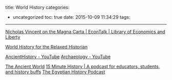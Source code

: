 title: World History
categories:
  - uncategorized
toc: true
date: 2015-10-09 11:34:29
tags:
---

[Nicholas Vincent on the Magna Carta | EconTalk | Library of Economics and Liberty](http://www.econtalk.org/archives/2015/05/nicholas_vincen.html)

[World History for the Relaxed Historian](http://www.emersonkent.com/)

[AncientHistory - YouTube](https://www.youtube.com/channel/UCaI59Uhzg6A7Ckx5tiSNJMQ)
[Archaeology - YouTube](https://www.youtube.com/playlist?list=PL26F99D743DDB5026)

[The Ancient World](http://ancientworldpodcast.blogspot.hk/)
[15 Minute History | A podcast for educators, students, and history buffs](http://15minutehistory.org/)
[The Egyptian History Podcast](http://egyptianhistory.libsyn.com/)
